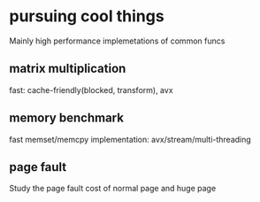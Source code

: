 # pursuing cool things

Mainly high performance implemetations of common funcs

## matrix multiplication

fast: cache-friendly(blocked, transform), avx

## memory benchmark

fast memset/memcpy implementation: avx/stream/multi-threading

## page fault

Study the page fault cost of normal page and huge page
